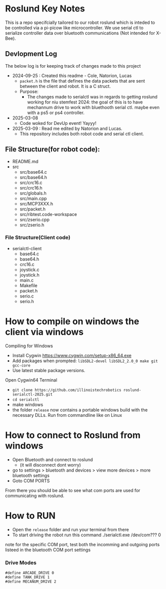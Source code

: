 # Roslund Key Notes
This is a repo specifcially tailored to our robot roslund which is inteded to be controlled via a pi-picow like microcontroller. We use serial ctl to serialize controller data over bluetooth communications (Not intended for X-Bee). 

## Devlopment Log
The below log is for keeping track of changes made to this project

- 2024-09-25 : Created this readme - Cole, Natorion, Lucas
	- `packet.h` is the file that defines the data packets that are sent between the client and robot. It is a C struct.
	- Purpose: 
		- The changes made to serialctl was in regards to getting roslund working for niu stemfest 2024: the goal of this is to have mechannum drive to work with bluethooth serial ctl. maybe even with a ps5 or ps4 controller.
- 2025-03-08
	- Code woked for DevUp event! Yayyy!
- 2025-03-09 : Read me edited by Natorion and Lucas.
	- This repository includes both robot code and serial ctl client.


## File Structure(for robot code):
- README.md
- src
	- src/base64.c
	- src/base64.h
	- src/crc16.c
	- src/crc16.h
	- src/globals.h
	- src/main.cpp
	- src/MCP3XXX.h
	- src/packet.h
	- src/ribtest.code-workspace
	- src/zserio.cpp
	- src/zserio.h
### File Structure(Client code)
- serialctl-client
	- base64.c
	- base64.h
	- crc16.c
	- joystick.c
	- joystick.h
	- main.c
	- Makefile
	- packet.h 
	- serio.c
	- serio.h

# How to compile on windows the client via windows
Compiling for Windows  
- Install Cygwin https://www.cygwin.com/setup-x86_64.exe  
- Add packages when prompted: `libSDL2-devel libSDL2_2.0_0 make git gcc-core`  
- Use latest stable package versions.  


Open Cygwin64 Terminal
- `git clone https://github.com/illinoistechrobotics roslund-serialctl-2025.git`
- `cd serialctl`
- make windows
- the folder `release` now contains a portable windows build with the necessary DLLs. Run from commandline like on Linux


# How to connect to Roslund from windows

- Open Bluetooth and connect to roslund
	- (it will disconnect dont worry)
- go to settings > bluetooth and devices > view more devices > more bluetooth settings
- Goto COM PORTS

From there you should be able to see what com ports are used for communicating with roslund. 

# How to RUN 

- Open the `release` folder and run your terminal from there
- To start driving the robot run this command
./serialctl.exe /dev/com??? 0 

note for the specific COM port, test both the incomming and outgoing ports listeed in the bluetooth COM port settings 

### Drive Modes
```
#define ARCADE_DRIVE 0
#define TANK_DRIVE 1
#define MECANUM_DRIVE 2
```

